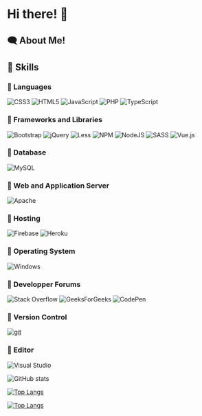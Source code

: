 # Hi there! :wave:

## :left_speech_bubble: About Me!

## :high_brightness: Skills

### :pushpin:  Languages
![CSS3](https://img.shields.io/badge/css3-%231572B6.svg?style=for-the-badge&logo=css3&logoColor=white)
![HTML5](https://img.shields.io/badge/html5-%23E34F26.svg?style=for-the-badge&logo=html5&logoColor=white)
![JavaScript](https://img.shields.io/badge/javascript-%23323330.svg?style=for-the-badge&logo=javascript&logoColor=%23F7DF1E)
![PHP](https://img.shields.io/badge/php-%23777BB4.svg?style=for-the-badge&logo=php&logoColor=white)
![TypeScript](https://img.shields.io/badge/typescript-%23007ACC.svg?style=for-the-badge&logo=typescript&logoColor=white)

### :pushpin:  Frameworks and Libraries
![Bootstrap](https://img.shields.io/badge/bootstrap-%23563D7C.svg?style=for-the-badge&logo=bootstrap&logoColor=white)
![jQuery](https://img.shields.io/badge/jquery-%230769AD.svg?style=for-the-badge&logo=jquery&logoColor=white)
![Less](https://img.shields.io/badge/less-2B4C80?style=for-the-badge&logo=less&logoColor=white)
![NPM](https://img.shields.io/badge/NPM-%23000000.svg?style=for-the-badge&logo=npm&logoColor=white)
![NodeJS](https://img.shields.io/badge/node.js-6DA55F?style=for-the-badge&logo=node.js&logoColor=white)
![SASS](https://img.shields.io/badge/SASS-hotpink.svg?style=for-the-badge&logo=SASS&logoColor=white)
![Vue.js](https://img.shields.io/badge/vuejs-%2335495e.svg?style=for-the-badge&logo=vuedotjs&logoColor=%234FC08D)
### :pushpin:  Database
![MySQL](https://img.shields.io/badge/mysql-%2300f.svg?style=for-the-badge&logo=mysql&logoColor=white)

### :pushpin:  Web and Application Server
![Apache](https://img.shields.io/badge/apache-%23D42029.svg?style=for-the-badge&logo=apache&logoColor=white)

### :pushpin:  Hosting
![Firebase](https://img.shields.io/badge/firebase-%23039BE5.svg?style=for-the-badge&logo=firebase)
![Heroku](https://img.shields.io/badge/heroku-%23430098.svg?style=for-the-badge&logo=heroku&logoColor=white)

### :pushpin:  Operating System
![Windows](https://img.shields.io/badge/Windows-0078D6?style=for-the-badge&logo=windows&logoColor=white)

### :pushpin:  Developper Forums 
![Stack Overflow](https://img.shields.io/badge/-Stackoverflow-FE7A16?style=for-the-badge&logo=stack-overflow&logoColor=white)
![GeeksForGeeks](https://img.shields.io/badge/GeeksforGeeks-gray?style=for-the-badge&logo=geeksforgeeks&logoColor=35914c)
![CodePen](https://img.shields.io/badge/Codepen-000000?style=for-the-badge&logo=codepen&logoColor=white)


### :pushpin:  Version Control 
[![git](https://badgen.net/badge/icon/git?icon=git&label)](https://git-scm.com)

### :pushpin:  Editor
![Visual Studio](https://img.shields.io/badge/Visual%20Studio-5C2D91.svg?style=for-the-badge&logo=visual-studio&logoColor=white)

	 
 
![ GitHub stats](https://github-readme-stats.vercel.app/api?username=GulcanC&show_icons=true&theme=radical)

    
[![Top Langs](https://github-readme-stats.vercel.app/api/top-langs/?username=GulcanC&hide=html?username=GulcanC&langs_count=10)](https://github.com/GulcanC/github-readme-stats)

[![Top Langs](https://github-readme-stats.vercel.app/api/top-langs/?username=GulcanC&layout=compact)](https://github.com/GulcanC/github-readme-stats)

